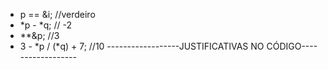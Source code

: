 - p == &i; //verdeiro
- *p - *q; // -2
- **&p; //3
- 3 - *p / (*q) + 7; //10
------------------JUSTIFICATIVAS NO CÓDIGO------------------